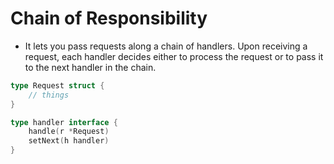 # Chain of Responsibility

- It lets you pass requests along a chain of handlers. Upon receiving a request, each handler decides either to process the request or to pass it to the next handler in the chain.

```go
type Request struct {
    // things
}

type handler interface {
    handle(r *Request)
    setNext(h handler)
}
```
